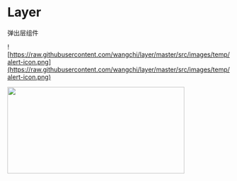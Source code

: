 # Layer

弹出层组件

![https://raw.githubusercontent.com/wangchi/layer/master/src/images/temp/alert-icon.png](https://raw.githubusercontent.com/wangchi/layer/master/src/images/temp/alert-icon.png)

<img src="https://raw.githubusercontent.com/wangchi/layer/master/src/images/temp/layer-paying.png" width="400px" height="196px">

